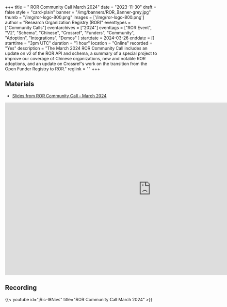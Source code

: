 +++
title = " ROR Community Call March 2024" 
date = "2023-11-30" 
draft = false 
style = "card-plain" 
banner = "/img/banners/ROR_Banner-grey.jpg" 
thumb = "/img/ror-logo-800.png" 
images = ['/img/ror-logo-800.png']
author = "Research Organization Registry (ROR)" 
eventtypes = ["Community Calls"]
eventarchives = ["2024"]
eventtags = ["ROR Event", "V2", "Schema", "Chinese", "Crossref", "Funders", "Community", "Adoption", "Integrations", "Demos" ]
startdate = 2024-03-26
enddate = []
starttime = "3pm UTC"
duration = "1 hour"
location = "Online"
recorded = "Yes"
description = "The March 2024 ROR Community Call includes an update on v2 of the ROR API and schema, a summary of a special project to improve our coverage of Chinese organizations, new and notable ROR adoptions, and an update on Crossref's work on the transition from the Open Funder Registry to ROR."
reglink = ""
+++


## Materials

- [Slides from ROR Community Call - March 2024](https://docs.google.com/presentation/d/e/2PACX-1vSClPfLD6RFUZygywgTK0r_2MsfKV2lebKfZzvtEuCae2P-OpLSkcoiVaV9J4yJ-9afDjonYaeUPSRs/pub?start=false&loop=false&delayms=3000)

<iframe src="https://docs.google.com/presentation/d/e/2PACX-1vSClPfLD6RFUZygywgTK0r_2MsfKV2lebKfZzvtEuCae2P-OpLSkcoiVaV9J4yJ-9afDjonYaeUPSRs/embed?start=false&loop=false&delayms=3000" frameborder="0" width="960" height="569" allowfullscreen="true" mozallowfullscreen="true" webkitallowfullscreen="true"></iframe>

## Recording 

{{< youtube id="jRic-l8Nivs" title="ROR Community Call March 2024" >}}

